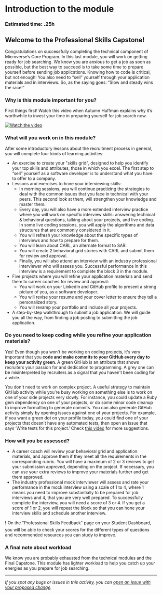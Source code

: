 # Introduction to the module

### **Estimated time**: .25h

## Welcome to the Professional Skills Capstone!

Congratulations on successfully completing the technical component of Microverse’s Core Program. In this last module, you will work on getting ready for job searching. We know you are anxious to get a job as soon as possible, but the best way to succeed is to take some time to prepare yourself before sending job applications. Knowing how to code is critical, but not enough! You also need to “sell” yourself through your application materials and in interviews. So, as the saying goes: “Slow and steady wins the race!”

### Why is this module important for you?

First things first! Watch this video when Autumn Huffman explains why it’s worthwhile to invest your time in preparing yourself for job search now.

[![Watch the video](https://img.youtube.com/vi/7sfSPYAZ6zs/0.jpg)](https://www.youtube.com/watch?v=7sfSPYAZ6zs)


### What will you work on in this module?

After some introductory lessons about the recruitment process in general, you will complete four kinds of learning activities:

- An exercise to create your "skills grid", designed to help you identify your top skills and attributes, those in which you excel. The first step to “sell” yourself as a software developer is to understand what you have to offer to a company.
- Lessons and exercises to hone your interviewing skills:
    - In morning sessions, you will continue practicing the strategies to deal with the common issues that you face in technical with your peers. This second look at them, will strengthen your knowledge and master them.
    - Every day, you will also have a more extended interview practice where you will work on specific interview skills: answering technical & behavioral questions, talking about your projects, and live coding. In some live coding sessions, you will apply the algorithms and data structures that are commonly considered in it. 
    - You will refresh your knowledge about the specific types of interviews and how to prepare for them. 
    - You will learn about CARL, an alternate format to SAR. 
    - You will create 2 behavioral grid stories with CARL and submit them for review and approval. 
    - Finally, you will also attend an interview with an industry professional interviewer who will assess you. Successful performance in this interview is a requirement to complete the block 3 in the module.
- Five projects where you will refine your application materials and send them to career coaches for review and approval:
    - You will work on your LinkedIn and GitHub profile to present a strong picture of you, as a software developer.
    - You will revise your resume and your cover letter to ensure they tell a personalized story. 
    - You will revamp your portfolio and include all your projects.
- A step-by-step walkthrough to submit a job application. We will guide you all the way, from finding a job posting to submitting the job application.


### Do you need to keep coding while you refine your application materials?

Yes! Even though you won't be working on coding projects, it's very important that you **code and make commits to your GitHub every day to keep your activity green**. A green GitHub is an attribute that shows recruiters your passion for and dedication to programming. A grey one can be misinterpreted by recruiters as a signal that you haven't been coding for a while. 

You don't need to work on complex project. A useful strategy to maintain GitHub activity while you're busy working on something else is to work on one of your side projects very slowly. For instance, you could update a Ruby gem dependency on one of your projects, or do some minor code cleanup to improve formatting to generate commits. You can also generate GitHub activity simply by opening issues against one of your projects. For example, if you want a green dot on your profile today, you could find one of your projects that doesn't have any automated tests, then open an issue that says ‘Write tests for this project.’ Check [this video](https://www.loom.com/share/97f5fba2a94445cd8f6eaac70cc987ef) for more suggestions. 


### How will you be assessed?

- A career coach will review your behavioral grid and application materials, and approve them if they meet all the requirements in the corresponding rubric. You will have a maximum of 2 or 3 reviews to get your submission approved, depending on the project. If necessary, you can use your extra reviews to improve your materials further and get them approved.
- The industry professional mock interviewer will assess and rate your performance in the mock interview using a scale of 1 to 4, where 1 means you need to improve substantially to be prepared for job interviews and 4, that you are very well prepared. To successfully complete the interview, you will need a score of 3 or 4. If you get a score of 1 or 2, you will repeat the block so that you can hone your interview skills and schedule another interview.

❗️ On the "Professional Skills Feedback" page on your Student Dashboard, you will be able to check your scores for the different types of questions and recommended resources you can study to improve.


### A final note about workload

We know you are probably exhausted from the technical modules and the Final Capstone. This module has lighter workload to help you catch up your energies as you prepare for job searching.

---

*If you spot any bugs or issues in this activity, you can [open an issue with your proposed change](https://github.com/microverseinc/curriculum-transversal-skills/blob/main/git-github/articles/open_issue.md).*

